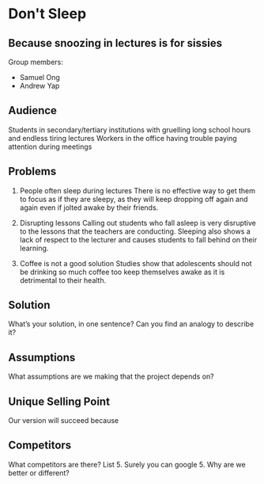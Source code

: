 # Don't Sleep
## Because snoozing in lectures is for sissies

Group members: 
* Samuel Ong
* Andrew Yap

## Audience
Students in secondary/tertiary institutions with gruelling long school hours and endless tiring lectures
Workers in the office having trouble paying attention during meetings

## Problems
1. People often sleep during lectures
There is no effective way to get them to focus as if they are sleepy, as they will keep dropping off again and again even if jolted awake by their friends.

2. Disrupting lessons
Calling out students who fall asleep is very disruptive to the lessons that the teachers are conducting. Sleeping also shows a lack of respect to the lecturer and causes students to fall behind on their learning.

3. Coffee is not a good solution
Studies show that adolescents should not be drinking so much coffee too keep themselves awake as it is detrimental to their health.

## Solution
What’s your solution, in one sentence? 
Can you find an analogy to describe it? 

## Assumptions
What assumptions are we making that the project depends on?

## Unique Selling Point
Our version will succeed because

## Competitors
What competitors are there? List 5. Surely you can google 5.
Why are we better or different?
